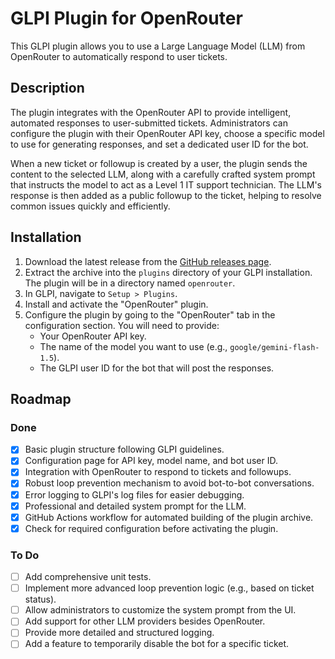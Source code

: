 # GLPI Plugin for OpenRouter

This GLPI plugin allows you to use a Large Language Model (LLM) from OpenRouter to automatically respond to user tickets.

## Description

The plugin integrates with the OpenRouter API to provide intelligent, automated responses to user-submitted tickets. Administrators can configure the plugin with their OpenRouter API key, choose a specific model to use for generating responses, and set a dedicated user ID for the bot.

When a new ticket or followup is created by a user, the plugin sends the content to the selected LLM, along with a carefully crafted system prompt that instructs the model to act as a Level 1 IT support technician. The LLM's response is then added as a public followup to the ticket, helping to resolve common issues quickly and efficiently.

## Installation

1.  Download the latest release from the [GitHub releases page](https://github.com/your-repo/your-plugin/releases).
2.  Extract the archive into the `plugins` directory of your GLPI installation. The plugin will be in a directory named `openrouter`.
3.  In GLPI, navigate to `Setup > Plugins`.
4.  Install and activate the "OpenRouter" plugin.
5.  Configure the plugin by going to the "OpenRouter" tab in the configuration section. You will need to provide:
    *   Your OpenRouter API key.
    *   The name of the model you want to use (e.g., `google/gemini-flash-1.5`).
    *   The GLPI user ID for the bot that will post the responses.

## Roadmap

### Done
-   [x] Basic plugin structure following GLPI guidelines.
-   [x] Configuration page for API key, model name, and bot user ID.
-   [x] Integration with OpenRouter to respond to tickets and followups.
-   [x] Robust loop prevention mechanism to avoid bot-to-bot conversations.
-   [x] Error logging to GLPI's log files for easier debugging.
-   [x] Professional and detailed system prompt for the LLM.
-   [x] GitHub Actions workflow for automated building of the plugin archive.
-   [x] Check for required configuration before activating the plugin.

### To Do
-   [ ] Add comprehensive unit tests.
-   [ ] Implement more advanced loop prevention logic (e.g., based on ticket status).
-   [ ] Allow administrators to customize the system prompt from the UI.
-   [ ] Add support for other LLM providers besides OpenRouter.
-   [ ] Provide more detailed and structured logging.
-   [ ] Add a feature to temporarily disable the bot for a specific ticket.
